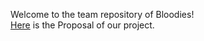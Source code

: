 Welcome to the team repository of Bloodies!  
[Here](https://github.com/STAT540-UBC/team_Bloodies/blob/master/Proposal/Proposal.md) is the Proposal of our project. 
